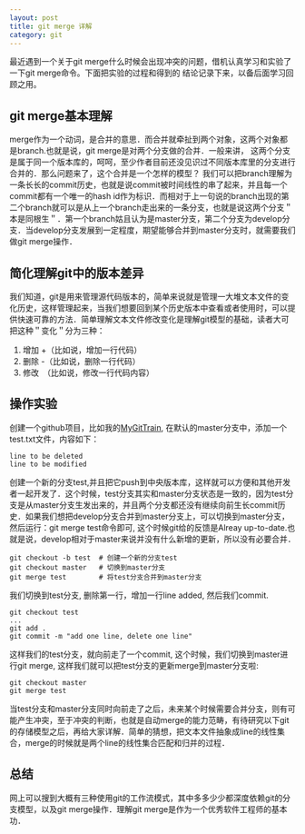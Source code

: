 ```yaml
---
layout: post
title: git merge 详解
category: git
---
```


最近遇到一个关于git merge什么时候会出现冲突的问题，借机认真学习和实验了一下git merge命令。下面把实验的过程和得到的
结论记录下来，以备后面学习回顾之用。

## git merge基本理解
merge作为一个动词，是合并的意思．而合并就牵扯到两个对象，这两个对象都是branch.也就是说，git merge是对两个分支做的合并．一般来讲，
这两个分支是属于同一个版本库的，呵呵，至少作者目前还没见识过不同版本库里的分支进行合并的．那么问题来了，这个合并是一个怎样的模型？
我们可以把branch理解为一条长长的commit历史，也就是说commit被时间线性的串了起来，并且每一个commit都有一个唯一的hash id作为标识．而相对于上一句说的branch出现的第二个branch就可以是从上一个branch走出来的一条分支，也就是说这两个分支＂本是同根生＂．第一个branch姑且认为是master分支，第二个分支为develop分支．当develop分支发展到一定程度，期望能够合并到master分支时，就需要我们做git merge操作．

## 简化理解git中的版本差异
我们知道，git是用来管理源代码版本的，简单来说就是管理一大堆文本文件的变化历史，这样管理起来，当我们想要回到某个历史版本中查看或者使用时，可以提供快速可靠的方法．简单理解文本文件修改变化是理解git模型的基础，读者大可把这种＂变化＂分为三种：

1. 增加 +（比如说，增加一行代码）
2. 删除 -（比如说，删除一行代码）
3. 修改　（比如说，修改一行代码内容）

## 操作实验
创建一个github项目，比如我的[MyGitTrain](https://github.com/IvanJobs/MyGitTrain), 在默认的master分支中，添加一个test.txt文件，内容如下：
```
line to be deleted
line to be modified
```

创建一个新的分支test,并且把它push到中央版本库，这样就可以方便和其他开发者一起开发了．这个时候，test分支其实和master分支状态是一致的，因为test分支是从master分支生发出来的，并且两个分支都还没有继续向前生长commit历史．如果我们想把develop分支合并到master分支上，可以切换到master分支，然后运行：git merge test命令即可, 这个时候git给的反馈是Alreay up-to-date.也就是说，develop相对于master来说并没有什么新增的更新，所以没有必要合并．
```
git checkout -b test  # 创建一个新的分支test
git checkout master   # 切换到master分支
git merge test        # 将test分支合并到master分支
```

我们切换到test分支, 删除第一行，增加一行line added, 然后我们commit.
```
git checkout test
...
git add .
git commit -m "add one line, delete one line"
```
这样我们的test分支，就向前走了一个commit, 这个时候，我们切换到master进行git merge, 这样我们就可以把test分支的更新merge到master分支啦:
```
git checkout master
git merge test
```
当test分支和master分支同时向前走了之后，未来某个时候需要合并分支，则有可能产生冲突，至于冲突的判断，也就是自动merge的能力范畴，有待研究以下git的存储模型之后，再给大家详解．简单的猜想，把文本文件抽象成line的线性集合，merge的时候就是两个line的线性集合匹配和归并的过程．

## 总结
网上可以搜到大概有三种使用git的工作流模式，其中多多少少都深度依赖git的分支模型，以及git merge操作．理解git merge是作为一个优秀软件工程师的基本功．
